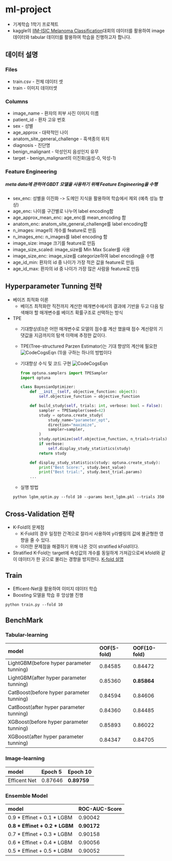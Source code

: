 # ml-project
+ 기계학습 1학기 프로젝트
+ kaggle의 [IIM-ISIC Melanoma Classification](https://www.kaggle.com/c/siim-isic-melanoma-classification/overview)대회의 데이터를 활용하여 image 데이터와 tabular 데이터를 활용하여 학습을 진행하고자 합니다.

## 데이터 설명
### Files
+ train.csv - 전체 데이터 셋
+ train - 이미지 데이터셋

### Columns
+ image_name - 환자의 피부 사진 이미지 이름
+ patient_id - 환자 고유 번호
+ sex - 성별
+ age_approx - 대략적인 나이
+ anatom_site_general_challenge - 흑색종의 위치
+ diagnosis - 진단명
+ benign_malignant - 악성인지 음성인지 유무
+ target - benign_malignant의 이진화(음성-0, 악성-1)

### Feature Engineering
##### meta data에 관하여 GBDT 모델을 사용하기 위해 Feature Engineering을 수행
+ sex_enc: 성별을 이진화 -> 도메인 지식을 활용하여 학습에서 제외 (예측 성능 향상)
+ age_enc: 나이를 구간별로 나누어 label encoding함
+ age_approx_mean_enc: age_enc를 mean_encoding 함
+ anatom_enc: anatom_site_general_challenge를 label encoding함
+ n_images: image의 개수를 feature로 만듬
+ n_images_enc: n_images를 label encoding 함
+ image_size: image 크기를 feature로 만듬
+ image_size_scaled: image_size를 Min Max Scaler를 사용
+ image_size_enc: image_size를 categorize하여 label encoding을 수행
+ age_id_min: 환자의 id 중 나이가 가장 적은 값을 feature로 만듬
+ age_id_max: 환자의 id 중 나이가 가장 많은 사람을 feature로 만듬

## Hyperparameter Tunning 전략
+ 베이즈 최적화 이론
    + 베이즈 최적화란 직전까지 계산한 매개변수에서의 결과에 기반을 두고 다음 탐색해야 할 매개변수를 베이즈 확률구조로 선택하는 방식
+ TPE
    + 기대향상(EI)은 어떤 매개변수로 모델의 점수를 계산 했을때 점수 계선량의 기댓값을 지금까지의 탐색 이력에 추정한 값이다.
    + TPE(Tree-structured Parzen Estimator)는 기대 향샹의 계산에 필요한 ![CodeCogsEqn (1)](https://user-images.githubusercontent.com/46340424/120889562-c590c700-c638-11eb-9fbf-d127f4d42e71.gif)을 구하는 하나의 방법이다

    + 기대향상 수식 및 코드 구현
        ![CodeCogsEqn](https://user-images.githubusercontent.com/46340424/120889548-b01b9d00-c638-11eb-9208-ecca8f311832.gif)
        ```python
        from optuna.samplers import TPESampler
        import optuna

        class BayesianOptimizer:
            def __init__(self, objective_function: object):
                self.objective_function = objective_function

            def build_study(self, trials: int, verbose: bool = False):
                sampler = TPESampler(seed=42)
                study = optuna.create_study(
                    study_name="parameter_opt",
                    direction="maximize",
                    sampler=sampler,
                )
                study.optimize(self.objective_function, n_trials=trials)
                if verbose:
                    self.display_study_statistics(study)
                return study

            def display_study_statistics(study: optuna.create_study):
                print("Best Score:", study.best_value)
                print("Best trial:", study.best_trial.params)
            ...
        ```
    + 실행 방법
    ```
    python lgbm_optim.py --fold 10 --params best_lgbm.pkl --trials 350
    ```
## Cross-Validation 전략
+ K-Fold의 문제점
    + K-Fold의 경우 일정한 간격으로 잘라서 사용하여 y라벨링의 값에 불균형한 영향을 줄 수 있다.
    + 이러한 문제점을 해결하기 위해 나온 것이 stratified kFold이다.
+ Stratified K-Fold는 target에 속성값의 개수를 동일하게 가져감으로써 kfold와 같이 데이터가 한 곳으로 몰리는 경향을 방지한다.
[K-fold 설명](https://continuous-development.tistory.com/166)

## Train
+ Efficent-Net을 활용하여 이미지 데이터 학습
+ Boosting 모델을 학습 후 앙상블 진행
```
python train.py --fold 10
```
## BenchMark
### Tabular-learning
|model|OOF(5-fold)|OOF(10-fold)|
|:-----|:---------|:--------|
|LightGBM(before hyper parameter tunning)|0.84585|0.84472|
|LightGBM(after hyper parameter tunning)|0.85360|**0.85864**|
|CatBoost(before hyper parameter tunning)|0.84594|0.84606|
|CatBoost(after hyper parameter tunning)|0.84360|0.84485|
|XGBoost(before hyper parameter tunning)|0.85893|0.86022|
|XGBoost(after hyper parameter tunning)|0.84347|0.84705|

### Image-learning
|model|Epoch 5|Epoch 10|
|:-----|:---------|:--------|
|Efficent Net|0.87646|**0.89759**|

### Ensemble Model
|model|ROC-AUC-Score|
|:-----|:---------|
|0.9 * Effinet + 0.1 * LGBM|0.90042|
|**0.8 * Effinet + 0.2 * LGBM**|**0.90172**|
|0.7 * Effinet + 0.3 * LGBM|0.90158|
|0.6 * Effinet + 0.4 * LGBM|0.90056|
|0.5 * Effinet + 0.5 * LGBM|0.90052|
